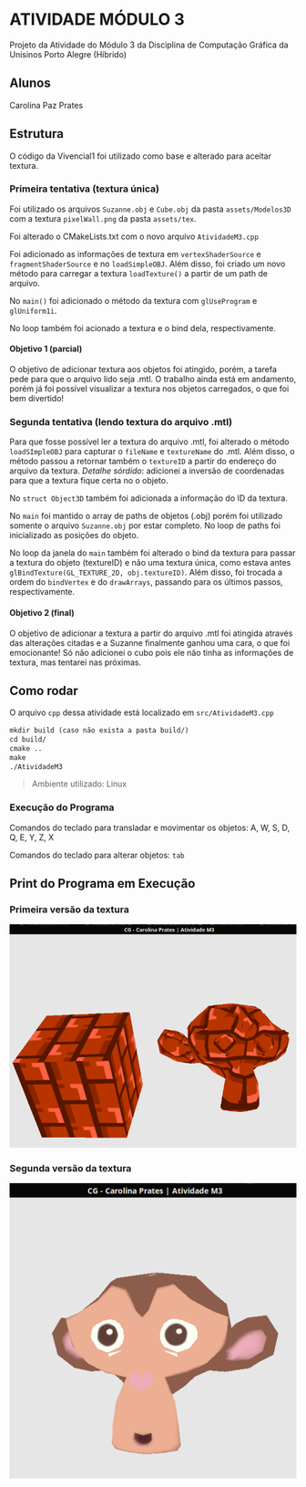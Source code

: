 # ATIVIDADE MÓDULO 3
Projeto da Atividade do Módulo 3 da Disciplina de Computação Gráfica da Unisinos Porto Alegre (Híbrido)

## Alunos 
Carolina Paz Prates

## Estrutura
O código da Vivencial1 foi utilizado como base e alterado para aceitar textura.

### Primeira tentativa (textura única)

Foi utilizado os arquivos `Suzanne.obj` e `Cube.obj` da pasta `assets/Modelos3D` com a textura `pixelWall.png` da pasta `assets/tex`.

Foi alterado o CMakeLists.txt com o novo arquivo `AtividadeM3.cpp`

Foi adicionado as informações de textura em `vertexShaderSource` e `fragmentShaderSource` e no `loadSimpleOBJ`. Além disso, foi criado um novo método para carregar a textura `loadTexture()` a partir de um path de arquivo.

No `main()` foi adicionado o método da textura com `glUseProgram` e `glUniform1i`.

No loop também foi acionado a textura e o bind dela, respectivamente.

#### Objetivo 1 (parcial)

O objetivo de adicionar textura aos objetos foi atingido, porém, a tarefa pede para que o arquivo lido seja .mtl. O trabalho ainda está em andamento, porém já foi possível visualizar a textura nos objetos carregados, o que foi bem divertido!

### Segunda tentativa (lendo textura do arquivo .mtl)

Para que fosse possível ler a textura do arquivo .mtl, foi alterado o método `loadSImpleOBJ` para capturar o `fileName` e `textureName` do .mtl. Além disso, o método passou a retornar também o `textureID` a partir do endereço do arquivo da textura. *Detalhe sórdido*: adicionei a inversão de coordenadas para que a textura fique certa no o objeto.

No `struct Object3D` também foi adicionada a informação do ID da textura.

No `main` foi mantido o array de paths de objetos (.obj) porém foi utilizado somente o arquivo `Suzanne.obj` por estar completo. No loop de paths foi inicializado as posições do objeto.

No loop da janela do `main` também foi alterado o bind da textura para passar a textura do objeto (textureID) e não uma textura única, como estava antes `glBindTexture(GL_TEXTURE_2D, obj.textureID)`. Além disso, foi trocada a ordem do `bindVertex` e do `drawArrays`, passando para os últimos passos, respectivamente.

#### Objetivo 2 (final)

O objetivo de adicionar a textura a partir do arquivo .mtl foi atingida através das alterações citadas e a Suzanne finalmente ganhou uma cara, o que foi emocionante! Só não adicionei o cubo pois ele não tinha as informações de textura, mas tentarei nas próximas.

## Como rodar

O arquivo `cpp` dessa atividade está localizado em `src/AtividadeM3.cpp`

```
mkdir build (caso não exista a pasta build/)
cd build/
cmake .. 
make 
./AtividadeM3
```

> Ambiente utilizado: Linux

### Execução do Programa

Comandos do teclado para transladar e movimentar os objetos: A, W, S, D, Q, E, Y, Z, X

Comandos do teclado para alterar objetos: `tab`

## Print do Programa em Execução

### Primeira versão da textura

![Texturizado v1](https://github.com/cpprates/ProjetosCG/blob/main/src/AtividadeM3/images/AtividadeM3-v1.png?raw=true)

### Segunda versão da textura

![Texturizado v2](https://github.com/cpprates/ProjetosCG/blob/main/src/AtividadeM3/images/AtividadeM3-v2.png?raw=true)
